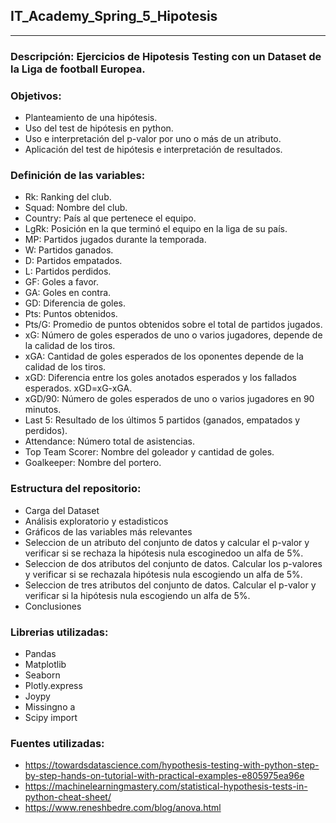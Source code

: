 ## IT_Academy_Spring_5_Hipotesis
_______________________________
### Descripción: Ejercicios de Hipotesis Testing con un Dataset de la Liga de football Europea.

### Objetivos:
* Planteamiento de una hipótesis.
* Uso del test de hipótesis en python.
* Uso e interpretación del p-valor por uno o más de un atributo.
* Aplicación del test de hipótesis e interpretación de resultados.

### Definición de las variables:
* Rk: Ranking del club.
* Squad: Nombre del club.
* Country: País al que pertenece el equipo.
* LgRk: Posición en la que terminó el equipo en la liga de su país.
* MP: Partidos jugados durante la temporada.
* W: Partidos ganados.
* D: Partidos empatados.
* L: Partidos perdidos.
* GF: Goles a favor.
* GA: Goles en contra.
* GD: Diferencia de goles.
* Pts: Puntos obtenidos.
* Pts/G: Promedio de puntos obtenidos sobre el total de partidos jugados.
* xG: Número de goles esperados de uno o varios jugadores, depende de la calidad de los tiros.
* xGA: Cantidad de goles esperados de los oponentes depende de la calidad de los tiros.
* xGD: Diferencia entre los goles anotados esperados y los fallados esperados. xGD=xG-xGA.
* xGD/90: Número de goles esperados de uno o varios jugadores en 90 minutos.
* Last 5: Resultado de los últimos 5 partidos (ganados, empatados y perdidos).
* Attendance: Número total de asistencias.
* Top Team Scorer: Nombre del goleador y cantidad de goles.
* Goalkeeper: Nombre del portero.

### Estructura del repositorio:
* Carga del Dataset
* Análisis exploratorio y estadisticos
* Gráficos de las variables más relevantes
* Seleccion de un atributo del conjunto de datos y calcular el p-valor y verificar si se rechaza la hipótesis nula escoginedoo un alfa de 5%.
* Seleccion de dos atributos del conjunto de datos. Calcular los p-valores y verificar si se rechazala hipótesis nula escogiendo un alfa de 5%.
* Seleccion de tres atributos del conjunto de datos. Calcular el p-valor y verificar si la hipótesis nula escogiendo un alfa de 5%.
* Conclusiones

### Librerias utilizadas:
* Pandas 
* Matplotlib
* Seaborn
* Plotly.express
* Joypy
* Missingno a
* Scipy import 

### Fuentes utilizadas:
* https://towardsdatascience.com/hypothesis-testing-with-python-step-by-step-hands-on-tutorial-with-practical-examples-e805975ea96e
* https://machinelearningmastery.com/statistical-hypothesis-tests-in-python-cheat-sheet/
* https://www.reneshbedre.com/blog/anova.html

